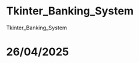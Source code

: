 # Tkinter_Banking_System
Tkinter_Banking_System
<!-- First Name, Middle Initial, Lastname, Age, Birthdate, Sex -->

<!--LaterOn-->
<!-- archipelago, Religion, Province, City, Brgy, Street, House No. -->
<!-- Valid ID, PSA, Brgy Clearance -->


# 26/04/2025
<!-- Test lang yung user data at yung nasa main file na -->
<!-- Dipa nagsstore yung value sa excel -->